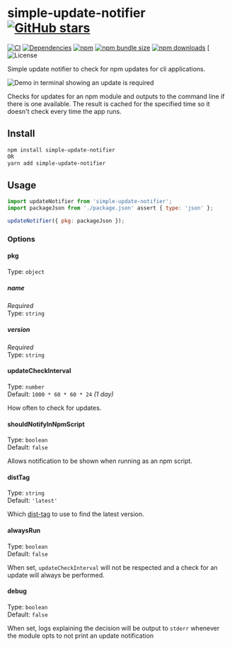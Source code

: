 # simple-update-notifier [![GitHub stars](https://img.shields.io/github/stars/alexbrazier/simple-update-notifier?label=Star%20Project&style=social)](https://github.com/alexbrazier/simple-update-notifier/stargazers)

[![CI](https://github.com/alexbrazier/simple-update-notifier/workflows/Build%20and%20Deploy/badge.svg)](https://github.com/alexbrazier/simple-update-notifier/actions)
[![Dependencies](https://img.shields.io/librariesio/release/npm/simple-update-notifier)](https://www.npmjs.com/package/simple-update-notifier?activeTab=dependencies)
[![npm](https://img.shields.io/npm/v/simple-update-notifier)](https://www.npmjs.com/package/simple-update-notifier)
[![npm bundle size](https://img.shields.io/bundlephobia/min/simple-update-notifier)](https://bundlephobia.com/result?p=simple-update-notifier)
[![npm downloads](https://img.shields.io/npm/dw/simple-update-notifier)](https://www.npmjs.com/package/simple-update-notifier)
[![License](NOTES/NodeJS/00.%20exercises/node_modules/simple-update-notifier/LICENSE)

Simple update notifier to check for npm updates for cli applications.

<img src="./.github/demo.png" alt="Demo in terminal showing an update is required">

Checks for updates for an npm module and outputs to the command line if there is one available. The result is cached for the specified time so it doesn't check every time the app runs.

## Install

```bash
npm install simple-update-notifier
OR
yarn add simple-update-notifier
```

## Usage

```js
import updateNotifier from 'simple-update-notifier';
import packageJson from './package.json' assert { type: 'json' };

updateNotifier({ pkg: packageJson });
```

### Options

#### pkg

Type: `object`

##### name

_Required_\
Type: `string`

##### version

_Required_\
Type: `string`

#### updateCheckInterval

Type: `number`\
Default: `1000 * 60 * 60 * 24` _(1 day)_

How often to check for updates.

#### shouldNotifyInNpmScript

Type: `boolean`\
Default: `false`

Allows notification to be shown when running as an npm script.

#### distTag

Type: `string`\
Default: `'latest'`

Which [dist-tag](https://docs.npmjs.com/adding-dist-tags-to-packages) to use to find the latest version.

#### alwaysRun

Type: `boolean`\
Default: `false`

When set, `updateCheckInterval` will not be respected and a check for an update will always be performed.

#### debug

Type: `boolean`\
Default: `false`

When set, logs explaining the decision will be output to `stderr` whenever the module opts to not print an update notification
